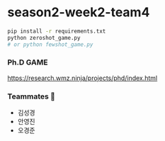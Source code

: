 # season2-week2-team4

```bash
pip install -r requirements.txt
python zeroshot_game.py
# or python fewshot_game.py
```

### Ph.D GAME

https://research.wmz.ninja/projects/phd/index.html

### Teammates 🤗

- 김성경
- 안영진
- 오경준
